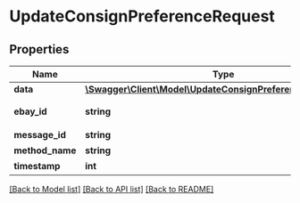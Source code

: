 # UpdateConsignPreferenceRequest

## Properties
Name | Type | Description | Notes
------------ | ------------- | ------------- | -------------
**data** | [**\Swagger\Client\Model\UpdateConsignPreferenceRequestData**](UpdateConsignPreferenceRequestData.md) |  | 
**ebay_id** | **string** | 卖家eBay账户 | 
**message_id** | **string** | 消息ID | 
**method_name** | **string** |  | [optional] 
**timestamp** | **int** | 时间戳 | 

[[Back to Model list]](../README.md#documentation-for-models) [[Back to API list]](../README.md#documentation-for-api-endpoints) [[Back to README]](../README.md)


